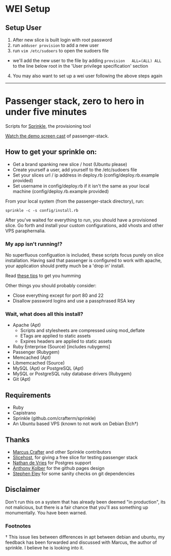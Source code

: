 # WEI Setup

## Setup User

1. After new slice is built login with root password
2. run `adduser provision` to add a new user
3. run `vim /etc/sudoers` to open the sudoers file 
  * we'll add the new user to the file by adding 
     `provision   ALL=(ALL) ALL` 
    to the line below root in the 'User privilege specification' section
4. You may also want to set up a wei user following the above steps again
____

# Passenger stack, zero to hero in under five minutes
Scripts for [Sprinkle](http://github.com/crafterm/sprinkle/ "Sprinkle"), the provisioning tool

[Watch the demo screen cast](http://www.vimeo.com/2888665) of passenger-stack.

## How to get your sprinkle on:

* Get a brand spanking new slice / host (Ubuntu please)
* Create yourself a user, add yourself to the /etc/sudoers file
* Set your slices url / ip address in deploy.rb (config/deploy.rb.example provided)
* Set username in config/deploy.rb if it isn't the same as your local machine (config/deploy.rb.example provided)

From your local system (from the passenger-stack directory), run:

    sprinkle -c -s config/install.rb

After you've waited for everything to run, you should have a provisioned slice.
Go forth and install your custom configurations, add vhosts and other VPS paraphernalia.

### My app isn't running!?

No superfluous configuation is included, these scripts focus purely on slice installation. 
Having said that passenger is configured to work with apache, your application should pretty much be a 'drop in' install.

Read [these tips](http://github.com/benschwarz/passenger-stack/wikis/my-app-isnt-running) to get you humming

Other things you should probably consider:

* Close everything except for port 80 and 22
* Disallow password logins and use a passphrased RSA key

### Wait, what does all this install?

* Apache (Apt)
  * Scripts and stylesheets are compressed using mod_deflate
  * ETags are applied to static assets
  * Expires headers are applied to static assets
* Ruby Enterprise (Source) [includes rubygems]
* Passenger (Rubygem)
* Memcached (Apt)
* Libmemcached (Source)
* MySQL (Apt) or PostgreSQL (Apt)
* MySQL or PostgreSQL ruby database drivers (Rubygem)
* Git (Apt)

## Requirements
* Ruby
* Capistrano
* Sprinkle (github.com/crafterm/sprinkle)
* An Ubuntu based VPS (known to not work on Debian Etch†)

## Thanks

* [Marcus Crafter](http://github.com/crafterm) and other Sprinkle contributors
* [Slicehost](http://slicehost.com), for giving a free slice for testing passenger stack
* [Nathan de Vries](http://github.com/atnan) for Postgres support
* [Anthony Kolber](http://aestheticallyloyal.com) for the github pages design
* [Stephen Eley](http://github.com/SFEley) for some sanity checks on git dependencies

## Disclaimer

Don't run this on a system that has already been deemed "in production", its not malicious, but there is a fair chance
that you'll ass something up monumentally. You have been warned. 

### Footnotes

† This issue lies between differences in apt between debian and ubuntu, my feedback has been forwarded and discussed with Marcus, the author of sprinkle. I believe he is looking into it.
